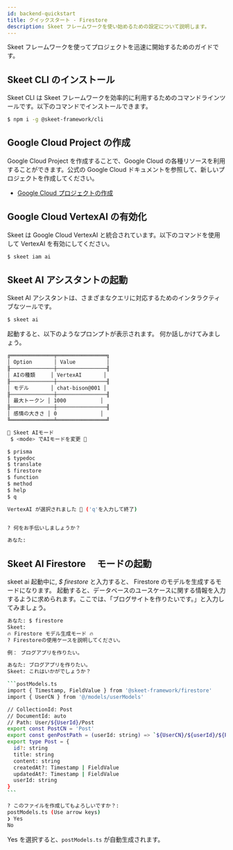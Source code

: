 ```yaml
---
id: backend-quickstart
title: クイックスタート - Firestore
description: Skeet フレームワークを使い始めるための設定について説明します。
---
```


Skeet フレームワークを使ってプロジェクトを迅速に開始するためのガイドです。

## Skeet CLI のインストール

Skeet CLI は Skeet フレームワークを効率的に利用するためのコマンドラインツールです。以下のコマンドでインストールできます。

```bash
$ npm i -g @skeet-framework/cli
```

## Google Cloud Project の作成

Google Cloud Project を作成することで、Google Cloud の各種リソースを利用することができます。公式の Google Cloud ドキュメントを参照して、新しいプロジェクトを作成してください。

- [Google Cloud プロジェクトの作成](https://cloud.google.com/resource-manager/docs/creating-managing-projects?hl=ja)

## Google Cloud VertexAI の有効化

Skeet は Google Cloud VertexAI と統合されています。以下のコマンドを使用して VertexAI を有効にしてください。

```bash
$ skeet iam ai
```

## Skeet AI アシスタントの起動

Skeet AI アシスタントは、さまざまなクエリに対応するためのインタラクティブなツールです。

```bash
$ skeet ai
```

起動すると、以下のようなプロンプトが表示されます。
何か話しかけてみましょう。

```bash
╔══════════════╤════════════════╗
│ Option       │ Value          │
╟──────────────┼────────────────╢
│ AIの種類     │ VertexAI       │
╟──────────────┼────────────────╢
│ モデル       │ chat-bison@001 │
╟──────────────┼────────────────╢
│ 最大トークン │ 1000           │
╟──────────────┼────────────────╢
│ 感情の大きさ │ 0              │
╚══════════════╧════════════════╝

🤖 Skeet AIモード
 $ <mode> でAIモードを変更 🤖

$ prisma
$ typedoc
$ translate
$ firestore
$ function
$ method
$ help
$ q

VertexAI が選択されました 🤖 ('q'を入力して終了)


? 何をお手伝いしましょうか？

あなた:
```

## Skeet AI Firestore 　モードの起動

skeet ai 起動中に, _$ firestore_ と入力すると、
Firestore のモデルを生成するモードになります。
起動すると、データベースのユースケースに関する情報を入力するように求められます。ここでは、「ブログサイトを作りたいです。」と入力してみましょう。

````bash
あなた: $ firestore
Skeet:
🔥 Firestore モデル生成モード 🔥
? Firestoreの使用ケースを説明してください。

例： ブログアプリを作りたい。

あなた: ブログアプリを作りたい。
Skeet: これはいかがでしょうか？

```postModels.ts
import { Timestamp, FieldValue } from '@skeet-framework/firestore'
import { UserCN } from '@/models/userModels'

// CollectionId: Post
// DocumentId: auto
// Path: User/${UserId}/Post
export const PostCN = 'Post'
export const genPostPath = (userId: string) => `${UserCN}/${userId}/${PostCN}`
export type Post = {
  id?: string
  title: string
  content: string
  createdAt?: Timestamp | FieldValue
  updatedAt?: Timestamp | FieldValue
  userId: string
}
```

? このファイルを作成してもよろしいですか？:
postModels.ts (Use arrow keys)
❯ Yes
No
````

Yes を選択すると、`postModels.ts` が自動生成されます。

